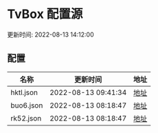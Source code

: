 
# TvBox 配置源

更新时间: 2022-08-13 14:12:00


## 配置

|   名称  | 更新时间  |地址  |
|  ----  | ----  |----  |
|  hktl.json | 2022-08-13 09:41:34 |[地址](https://box.okeybox.top/tv/hktl.json) |
|  buo6.json | 2022-08-13 08:18:47 |[地址](https://box.okeybox.top/tv/buo6.json) |
|  rk52.json | 2022-08-13 08:18:47 |[地址](https://box.okeybox.top/tv/rk52.json) |
  
    